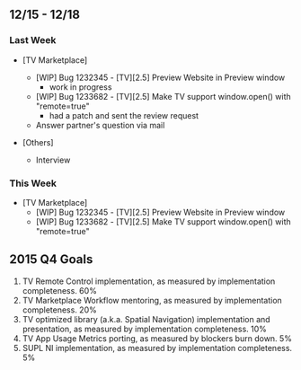 ## 12/15 - 12/18 ##

### Last Week ###

* [TV Marketplace]
    - [WIP] Bug 1232345 - [TV][2.5] Preview Website in Preview window
        - work in progress
    - [WIP] Bug 1233682 - [TV][2.5] Make TV support window.open() with "remote=true"
        - had a patch and sent the review request
    - Answer partner's question via mail

* [Others]
    - Interview

### This Week ###

* [TV Marketplace]
    - [WIP] Bug 1232345 - [TV][2.5] Preview Website in Preview window
    - [WIP] Bug 1233682 - [TV][2.5] Make TV support window.open() with "remote=true"

## 2015 Q4 Goals ##

1. TV Remote Control implementation, as measured by implementation completeness. 60%
2. TV Marketplace Workflow mentoring, as measured by implementation completeness. 20%
3. TV optimized library (a.k.a. Spatial Navigation) implementation and presentation, as measured by implementation completeness. 10%
4. TV App Usage Metrics porting, as measured by blockers burn down. 5%
5. SUPL NI implementation, as measured by implementation completeness. 5%
